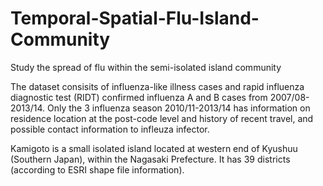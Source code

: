 # Temporal-Spatial-Flu-Island-Community
Study the spread of flu within the semi-isolated island community 

The dataset consisits of influenza-like illness cases and rapid influenza diagnostic test (RIDT) confirmed influenza A and B cases from 2007/08- 2013/14.
Only the 3 influenza season 2010/11-2013/14 has information on residence location at the post-code level and history of recent travel, and possible contact information to infleuza infector.


Kamigoto is a small isolated island located at western end of Kyushuu (Southern Japan), within the Nagasaki Prefecture. It has 39 districts (according to ESRI shape file information).


